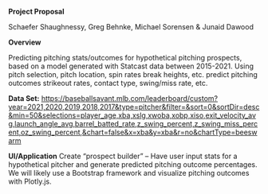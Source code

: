**Project Proposal**

Schaefer Shaughnessy, Greg Behnke, Michael Sorensen & Junaid Dawood

**Overview**

Predicting pitching stats/outcomes for hypothetical pitching prospects, based on a model generated with Statcast data between 2015-2021. Using pitch selection, pitch location, spin rates break heights, etc. predict pitching outcomes strikeout rates, contact type, swing/miss rate, etc.

**Data Set:** https://baseballsavant.mlb.com/leaderboard/custom?year=2021,2020,2019,2018,2017&type=pitcher&filter=&sort=0&sortDir=desc&min=50&selections=player_age,xba,xslg,xwoba,xobp,xiso,exit_velocity_avg,launch_angle_avg,barrel_batted_rate,z_swing_percent,z_swing_miss_percent,oz_swing_percent,&chart=false&x=xba&y=xba&r=no&chartType=beeswarm

**UI/Application**
Create “prospect builder” – Have user input stats for a hypothetical pitcher and generate predicted pitching outcome percentages. We will likely use a Bootstrap framework and visualize pitching outcomes with Plotly.js.
